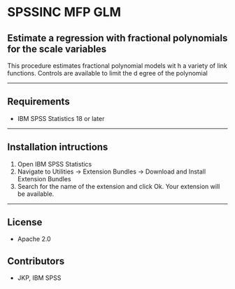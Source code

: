 # SPSSINC MFP GLM
## Estimate a regression with fractional polynomials for the scale variables
 This procedure estimates fractional polynomial models wit  h a variety of link functions.  Controls are available to limit the d  egree of the polynomial

---
Requirements
----
- IBM SPSS Statistics 18 or later

---
Installation intructions
----
1. Open IBM SPSS Statistics
2. Navigate to Utilities -> Extension Bundles -> Download and Install Extension Bundles
3. Search for the name of the extension and click Ok. Your extension will be available.

---
License
----

- Apache 2.0
                              
Contributors
----

  - JKP, IBM SPSS
